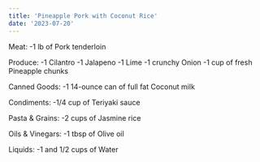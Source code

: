 ```yaml
---
title: 'Pineapple Pork with Coconut Rice'
date: '2023-07-20'
---
```


Meat:
-1 lb of Pork tenderloin

Produce:
-1 Cilantro
-1 Jalapeno
-1 Lime
-1 crunchy Onion
-1 cup of fresh Pineapple chunks

Canned Goods:
-1 14-ounce can of full fat Coconut milk

Condiments:
-1/4 cup of Teriyaki sauce

Pasta & Grains:
-2 cups of Jasmine rice

Oils & Vinegars:
-1 tbsp of Olive oil

Liquids:
-1 and 1/2 cups of Water